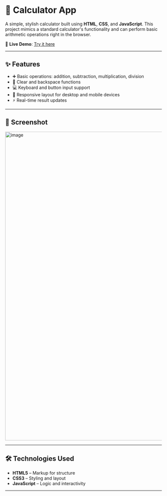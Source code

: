 # 🧮 Calculator App

A simple, stylish calculator built using **HTML**, **CSS**, and **JavaScript**. This project mimics a standard calculator's functionality and can perform basic arithmetic operations right in the browser.

🔗 **Live Demo**: [Try it here](https://683d470178f84c9950780cb9--elegant-malasada-ca6a6c.netlify.app/)

---

## ✨ Features

- ➕ Basic operations: addition, subtraction, multiplication, division
- 🔁 Clear and backspace functions
- 💻 Keyboard and button input support
- 🧩 Responsive layout for desktop and mobile devices
- ⚡ Real-time result updates

---

## 📸 Screenshot
<img width="1172" height="995" alt="image" src="https://github.com/user-attachments/assets/11c8b080-c36e-4fb4-babe-bd43ddc083a3" />

---

## 🛠 Technologies Used

- **HTML5** – Markup for structure
- **CSS3** – Styling and layout
- **JavaScript** – Logic and interactivity

---
